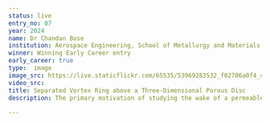 ```yaml
---
status: live
entry_no: 07
year: 2024
name: Dr Chandan Bose
institution: Aerospace Engineering, School of Metallurgy and Materials, University of Birmingham
winner: Winning Early Career entry
early_career: true
type:  image 
image_src: https://live.staticflickr.com/65535/53969283532_f02706a0f4_c_d.jpg
video_src: 
title: Separated Vortex Ring above a Three-Dimensional Porous Disc
description: The primary motivation of studying the wake of a permeable disc stems from the idea of uncovering the role of porosity and permeability on the wind dispersal of biological seeds, such as dandelions. A stable separated vortex ring (SVR) forms in the wake of dandelion seeds, promoted by a filamentous pappus at the head of the seed, having porosity > 0.9. An SVR with a similar topology is also observed behind permeable disks with uniform permeability and porosity. Its existence is, however, limited within a specific range of the Reynolds number, and the Darcy number. The SVR is a stable toroidal vortex, whose closed streamlines are separated from the solid body. This flow feature is correlated with the high drag per projected area of the dandelion, that is an order of magnitude higher than that of an impervious disk with an equal area.
 
---
```


